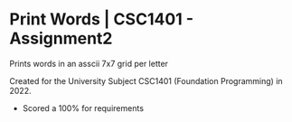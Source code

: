 # Print Words | CSC1401 - Assignment2
Prints words in an asscii 7x7 grid per letter

Created for the University Subject CSC1401 (Foundation Programming) in 2022.

* Scored a 100% for requirements
